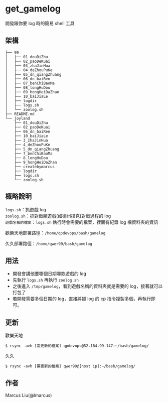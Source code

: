 # get_gamelog  
開發跟你要 log 時的簡易 shell 工具

## 架構
```
├── 99
│   ├── 01_douDiZhu
│   ├── 02_paoDeKuai
│   ├── 03_zhaJinHua
│   ├── 04_deZhouPuKe
│   ├── 05_dn_qiangZhuang
│   ├── 06_dn_baiRen
│   ├── 07_benChiBaoMa
│   ├── 08_longHuDou
│   ├── 09_hongHeiDaZhan
│   ├── 10_baiJiaLe
│   ├── logdir
│   ├── logs.sh
│   └── zoolog.sh
├── README.md
└── joyland
    ├── 01_douDiZhu
    ├── 02_paoDeKuai
    ├── 06_dn_baiRen
    ├── 10_baiJiaLe
    ├── 3_zhaJinHua
    ├── 4_deZhouPuKe
    ├── 5_dn_qiangZhuang
    ├── 7_benChiBaoMa
    ├── 8_longHuDou
    ├── 9_hongHeiDaZhan
    ├── createbymarcus
    ├── logdir
    ├── logs.sh
    └── zoolog.sh
```

## 概略說明

`logs.sh`：抓遊戲 log  
`zoolog.sh`：抓對戰類遊戲(如德州撲克)對戰過程的 log  
`遊戲名稱的檔案`：`logs.sh` 執行時會需要的檔案，裡面有紀錄 log 檔資料夾的資訊

歡樂天地部署路徑：`/home/qpdevops/bash/gamelog`  

久久部署路徑：`/home/qwer99/bash/gamelog`  

## 用法
- 開發會講他要哪個日期哪款遊戲的 log
- 先執行 `logs.sh` 再執行 `zoolog.sh`
- 之後進入 `/tmp/gamelog`，看到遊戲名稱的資料夾就是需要的 log，接著就可以打包了
- 若開發需要多個日期的 log，直接將抓 log 的 cp 指令複製多個，再執行即可。

## 更新

歡樂天地
```
$ rsync -avh [需更新的檔案] qpdevops@52.184.99.147:~/bash/gamelog/
```

久久
```
$ rsync -avh [需更新的檔案] qwer99@[host ip]:~/bash/gamelog/
```
## 作者
Marcus Liu(@lmarcus)
